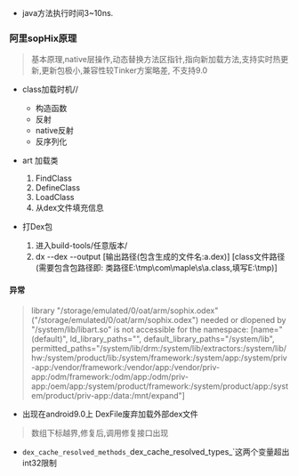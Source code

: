 * java方法执行时间3~10ns.

### 阿里sopHix原理
> 基本原理,native层操作,动态替换方法区指针,指向新加载方法,支持实时热更新,更新包极小,兼容性较Tinker方案略差,
不支持9.0
* class加载时机//
	* 构造函数
	* 反射
	* native反射
	* 反序列化
	

* art 加载类
	1. FindClass
	2. DefineClass
	3. LoadClass
	4. 从dex文件填充信息

* 打Dex包
	1. 进入build-tools/任意版本/
	2. dx --dex --output [输出路径(包含生成的文件名:a.dex)] [class文件路径(需要包含包路径即: 类路径E:\tmp\com\maple\s\a.class,填写E:\tmp\)]
	
	
#### 异常

> library "/storage/emulated/0/oat/arm/sophix.odex" ("/storage/emulated/0/oat/arm/sophix.odex") needed or dlopened by "/system/lib/libart.so" is not accessible for the namespace: [name="(default)", ld_library_paths="", default_library_paths="/system/lib", permitted_paths="/system/lib/drm:/system/lib/extractors:/system/lib/hw:/system/product/lib:/system/framework:/system/app:/system/priv-app:/vendor/framework:/vendor/app:/vendor/priv-app:/odm/framework:/odm/app:/odm/priv-app:/oem/app:/system/product/framework:/system/product/app:/system/product/priv-app:/data:/mnt/expand"]

* 出现在android9.0上 DexFile废弃加载外部dex文件

> 数组下标越界,修复后,调用修复接口出现

* `dex_cache_resolved_methods_`dex_cache_resolved_types_`这两个变量超出int32限制